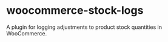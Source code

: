 # woocommerce-stock-logs
A plugin for logging adjustments to product stock quantities in WooCommerce.
